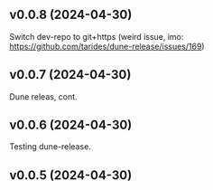 ## v0.0.8 (2024-04-30)

Switch dev-repo to git+https (weird issue, imo: https://github.com/tarides/dune-release/issues/169)

## v0.0.7 (2024-04-30)

Dune releas, cont.

## v0.0.6 (2024-04-30)

Testing dune-release.

## v0.0.5 (2024-04-30)

